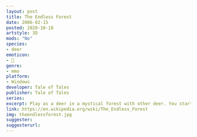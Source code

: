 ```yaml
---
layout: post
title: The Endless Forest
date: 2006-02-15
posted: 2020-10-18
artstyle: 3D
mods: "No"
species: 
- deer
emoticon:
- 🦌
genre: 
- mmo
platform:
- Windows
developer: Tale of Tales
publisher: Tale of Tales
series: 
excerpt: Play as a deer in a mystical forest with other deer. You start off as a fawn and then grow up into a deer with antlers that you can decorate. You can only communicate with others through body language and deer calls. This game is more an artistic expression than a game, and the deer have human faces, giving them an uncanny but memorable vibe.
link: https://en.wikipedia.org/wiki/The_Endless_Forest
img: theendlessforest.jpg
suggester: 
suggesterurl: 
---
```



